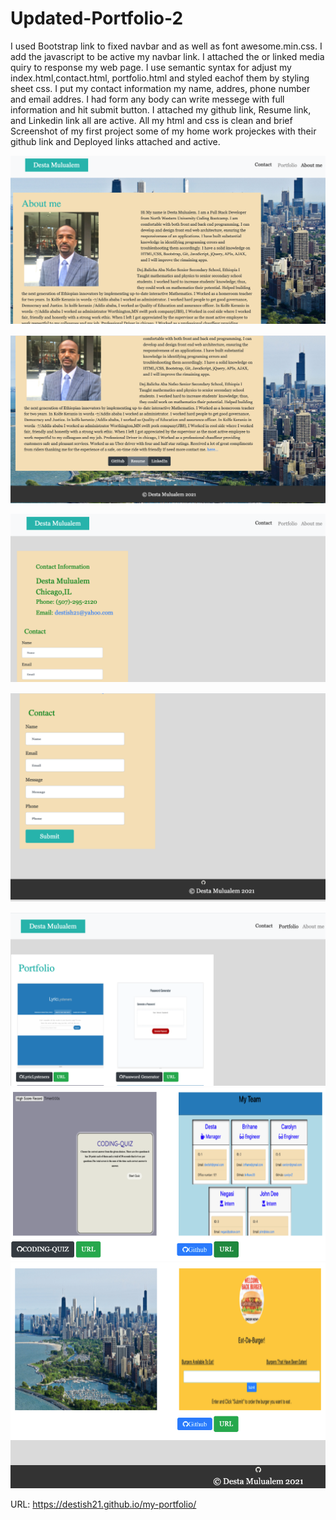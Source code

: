 # Updated-Portfolio-2

I used Bootstrap link to fixed navbar and as well as font awesome.min.css.
I add the javascript to be active my navbar link.
I attached the or linked media quiry to response my web page.
I use semantic syntax for adjust my index.html,contact.html, portfolio.html and styled eachof them by styling sheet css.
I put my contact information my name, addres, phone number and email addres.
I had form any body can write messege with full information and hit submit button.
I attached my github link, Resume link, and Linkedin link all are active.
All my html and css is clean and brief
Screenshot of my first project some of my home work projeckes with their github link and Deployed links attached and active.

![Updated-Portfolio-2](./assets/images/aboutme1.png)

![Updated-Portfolio-2](./assets/images/aboutme2.png)

![Updated-Portfolio-2](./assets/images/contact1.png)

![Updated-Portfolio-2](./assets/images/contact2.png)


![Updated-Portfolio-2](./assets/images/portfolio1.png)
![Updated-Portfolio-2](./assets/images/portfolio2.png)
![Updated-Portfolio-2](./assets/images/portfolio3.png)


URL:  https://destish21.github.io/my-portfolio/
